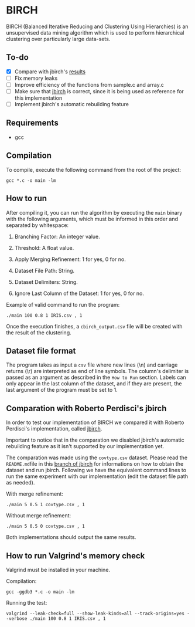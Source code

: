 # BIRCH

BIRCH (Balanced Iterative Reducing and Clustering Using Hierarchies) is an unsupervised data mining algorithm which is used to perform hierarchical clustering over particularly large data-sets.

## To-do
- [x] Compare with jbirch's [results](https://github.com/douglas444/jbirch/tree/reference-results)
- [ ] Fix memory leaks
- [ ] Improve efficiency of the functions from sample.c and array.c
- [ ] Make sure that [jbirch](https://github.com/perdisci/jbirch) is correct, since it is being used as reference for this implementation
- [ ] Implement jbirch's automatic rebuilding feature

## Requirements
* gcc

## Compilation

To compile, execute the following command from the root of the project:

```
gcc *.c -o main -lm
```

## How to run

After compiling it, you can run the algorithm by executing the `main` binary with the following arguments, which must be informed in this order and separated by whitespace:

1. Branching Factor: An integer value.

2. Threshold: A float value.

3. Apply Merging Refinement: 1 for yes, 0 for no.

4. Dataset File Path: String.

5. Dataset Delimiters: String.

6. Ignore Last Column of the Dataset: 1 for yes, 0 for no.

Example of valid command to run the program:

```
./main 100 0.8 1 IRIS.csv , 1
```
Once the execution finishes, a `cbirch_output.csv` file will be created with the result of the clustering.

## Dataset file format

The program takes as input a `csv` file where new lines (\n) and carriage returns (\r) are interpreted as end of line symbols. The column's delimiter is passed as an argument as described in the `How to Run` section.
Labels can only appear in the last column of the dataset, and if they are present, the last argument of the program must be set to 1.

## Comparation with Roberto Perdisci's jbirch

In order to test our implementation of BIRCH we compared it with Roberto Perdisci's implementation, called [jbirch](https://github.com/perdisci/jbirch).

Important to notice that in the comparation we disabled jbirch's automatic rebuilding feature as it isn't supported by our implementation yet.

The comparation was made using the `covtype.csv` dataset. Please read the `README.md`file in this [branch of jbirch](https://github.com/douglas444/jbirch/tree/reference-results) for informations on how to obtain the dataset and run jbirch. Following we have the equivalent command lines to run the same experiment with our implementation (edit the dataset file path as needed).

With merge refinement:
```
./main 5 0.5 1 covtype.csv , 1
```

Without merge refinement:
```
./main 5 0.5 0 covtype.csv , 1
```

Both implementations should output the same results.

## How to run Valgrind's memory check

Valgrind must be installed in your machine.

Compilation:
```
gcc -ggdb3 *.c -o main -lm
```
Running the test:
```
valgrind --leak-check=full --show-leak-kinds=all --track-origins=yes --verbose ./main 100 0.8 1 IRIS.csv , 1
```

